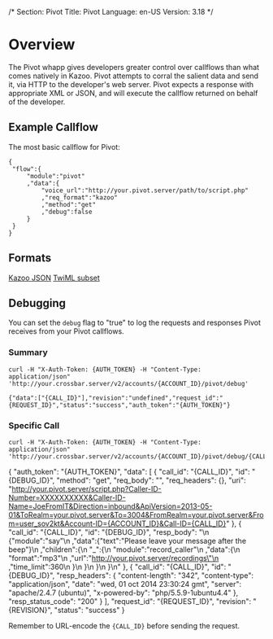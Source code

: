 /*
Section: Pivot
Title: Pivot
Language: en-US
Version: 3.18
*/

# Overview

The Pivot whapp gives developers greater control over callflows than what comes natively in Kazoo. Pivot attempts to corral the salient data and send it, via HTTP to the developer's web server. Pivot expects a response with appropriate XML or JSON, and will execute the callflow returned on behalf of the developer.

## Example Callflow

The most basic callflow for Pivot:

    {
     "flow":{
         "module":"pivot"
         ,"data":{
             "voice_url":"http://your.pivot.server/path/to/script.php"
             ,"req_format":"kazoo"
             ,"method":"get"
             ,"debug":false
         }
     }
    }

## Formats

[Kazoo JSON](./kazoo/)
[TwiML subset](./twiml/)

## Debugging

You can set the `debug` flag to "true" to log the requests and responses Pivot receives from your Pivot callflows.

### Summary

    curl -H "X-Auth-Token: {AUTH_TOKEN} -H "Content-Type: application/json" 'http://your.crossbar.server/v2/accounts/{ACCOUNT_ID}/pivot/debug'

    {"data":["{CALL_ID}"],"revision":"undefined","request_id":"{REQUEST_ID}","status":"success","auth_token":"{AUTH_TOKEN}"}

### Specific Call

    curl -H "X-Auth-Token: {AUTH_TOKEN} -H "Content-Type: application/json" 'http://your.crossbar.server/v2/accounts/{ACCOUNT_ID}/pivot/debug/{CALL_ID}'

{
    "auth_token": "{AUTH_TOKEN}",
        "data": [
        {
            "call_id": "{CALL_ID}",
            "id": "{DEBUG_ID}",
            "method": "get",
            "req_body": "",
            "req_headers": {},
            "uri": "http://your.pivot.server/script.php?Caller-ID-Number=XXXXXXXXXX&Caller-ID-Name=JoeFromIT&Direction=inbound&ApiVersion=2013-05-01&ToRealm=your.pivot.server&To=3004&FromRealm=your.pivot.server&From=user_sov2kt&Account-ID={ACCOUNT_ID}&Call-ID={CALL_ID}"
        },
        {
            "call_id": "{CALL_ID}",
            "id": "{DEBUG_ID}",
            "resp_body": "\n    {\"module\":\"say\"\n     ,\"data\":{\"text\":\"Please leave your message after the beep\"}\n     ,\"children\":{\n         \"_\":{\n           \"module\":\"record_caller\"\n           ,\"data\":{\n               \"format\":\"mp3\"\n               ,\"url\":\"http://your.pivot.server/recordings\"\n               ,\"time_limit\":360\n           }\n         }\n        }\n    }\n"
        },
        {
        "call_id": "{CALL_ID}",
        "id": "{DEBUG_ID}",
        "resp_headers": {
            "content-length": "342",
            "content-type": "application/json",
            "date": "wed, 01 oct 2014 23:30:24 gmt",
            "server": "apache/2.4.7 (ubuntu)",
            "x-powered-by": "php/5.5.9-1ubuntu4.4"
        },
        "resp_status_code": "200"
    }
    ],
    "request_id": "{REQUEST_ID}",
    "revision": "{REVISION}",
    "status": "success"
    }

Remember to URL-encode the `{CALL_ID}` before sending the request.
